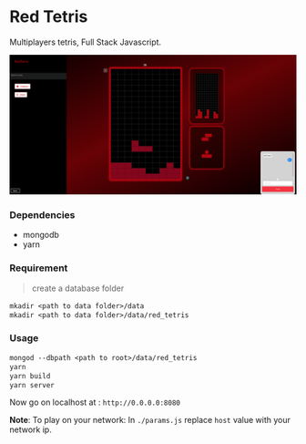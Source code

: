 # Red Tetris

Multiplayers tetris, Full Stack Javascript.

![red tetris](./img/multi_in_game.png)

### Dependencies
* mongodb
* yarn

### Requirement
> create a database folder
```
mkadir <path to data folder>/data
mkadir <path to data folder>/data/red_tetris
```

### Usage

```
mongod --dbpath <path to root>/data/red_tetris
yarn
yarn build
yarn server 
```

Now go on localhost at : `http://0.0.0.0:8080`


**Note**: To play on your network:
In `./params.js` replace `host` value with your network ip. 